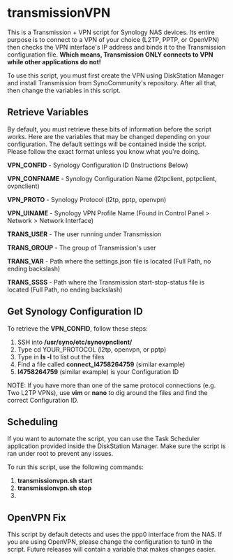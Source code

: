 transmissionVPN
================

This is a Transmission + VPN script for Synology NAS devices. Its entire purpose is to connect to a VPN of your choice (L2TP, PPTP, or OpenVPN) then checks the VPN interface's IP address and binds it to the Transmission configuration file. __Which means, Transmission ONLY connects to VPN while other applications do not!__

To use this script, you must first create the VPN using DiskStation Manager and install Transmission from SynoCommunity's repository. After all that, then change the variables in this script.

## Retrieve Variables
By default, you must retrieve these bits of information before the script works. Here are the variables that may be changed depending on your configuration. The default settings will be contained inside the script. Please follow the exact format unless you know what you're doing.

__VPN_CONFID__ - Synology Configuration ID (Instructions Below)

__VPN_CONFNAME__ - Synology Configuration Name (l2tpclient, pptpclient, ovpnclient)

__VPN_PROTO__ - Synology Protocol (l2tp, pptp, openvpn)

__VPN_UINAME__ - Synology VPN Profile Name (Found in Control Panel > Network > Network Interface)

__TRANS_USER__ - The user running under Transmission

__TRANS_GROUP__ - The group of Transmission's user

__TRANS_VAR__ - Path where the settings.json file is located (Full Path, no ending backslash)

__TRANS_SSSS__ - Path where the Transmission start-stop-status file is located (Full Path, no ending backslash)

## Get Synology Configuration ID
To retrieve the __VPN_CONFID__, follow these steps:

1. SSH into __/usr/syno/etc/synovpnclient/__
2. Type cd YOUR_PROTOCOL (l2tp, openvpn, or pptp)
3. Type in __ls -l__ to list out the files
4. Find a file called __connect_l4758264759__ (similar example)
5. __l4758264759__ (similar example) is your Configuration ID

NOTE: If you have more than one of the same protocol connections (e.g. Two L2TP VPNs), use __vim__ or __nano__ to dig around the files and find the correct Configuration ID.

## Scheduling
If you want to automate the script, you can use the Task Scheduler application provided inside the DiskStation Manager. Make sure the script is ran under root to prevent any issues.

To run this script, use the following commands:

1. __transmissionvpn.sh start__
2. __transmissionvpn.sh stop__
3. 
## OpenVPN Fix
This script by default detects and uses the ppp0 interface from the NAS. If you are using OpenVPN, please change the configuration to tun0 in the script. Future releases will contain a variable that makes changes easier.
